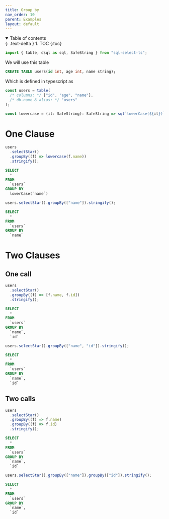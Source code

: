 ```yaml
---
title: Group by
nav_order: 10
parent: Examples
layout: default
---
```


<details open markdown="block">
  <summary>
    Table of contents
  </summary>
  {: .text-delta }
1. TOC
{:toc}
</details>

```ts
import { table, dsql as sql, SafeString } from "sql-select-ts";
```

We will use this table

```sql
CREATE TABLE users(id int, age int, name string);
```

Which is defined in typescript as

```ts
const users = table(
  /* columns: */ ["id", "age", "name"],
  /* db-name & alias: */ "users"
);

const lowercase = (it: SafeString): SafeString => sql`lowerCase(${it})`;
```

# One Clause

```ts
users
  .selectStar()
  .groupBy((f) => lowercase(f.name))
  .stringify();
```

```sql
SELECT
  *
FROM
  `users`
GROUP BY
  lowerCase(`name`)
```

```ts
users.selectStar().groupBy(["name"]).stringify();
```

```sql
SELECT
  *
FROM
  `users`
GROUP BY
  `name`
```

# Two Clauses

## One call

```ts
users
  .selectStar()
  .groupBy((f) => [f.name, f.id])
  .stringify();
```

```sql
SELECT
  *
FROM
  `users`
GROUP BY
  `name`,
  `id`
```

```ts
users.selectStar().groupBy(["name", "id"]).stringify();
```

```sql
SELECT
  *
FROM
  `users`
GROUP BY
  `name`,
  `id`
```

## Two calls

```ts
users
  .selectStar()
  .groupBy((f) => f.name)
  .groupBy((f) => f.id)
  .stringify();
```

```sql
SELECT
  *
FROM
  `users`
GROUP BY
  `name`,
  `id`
```

```ts
users.selectStar().groupBy(["name"]).groupBy(["id"]).stringify();
```

```sql
SELECT
  *
FROM
  `users`
GROUP BY
  `name`,
  `id`
```
